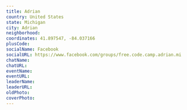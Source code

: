 ```yaml
---
title: Adrian
country: United States
state: Michigan
city: Adrian
neighborhood: 
coordinates: 41.897547, -84.037166
plusCode:
socialName: Facebook
socialURL: https://www.facebook.com/groups/free.code.camp.adrian.mi
chatName:
chatURL:
eventName:
eventURL:
leaderName:
leaderURL:
oldPhoto: 
coverPhoto:
---
```


